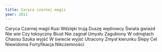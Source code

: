 ```yaml
---
title: Caryca czarnej magii
year: 2011
---
```


Caryca
Czarnej magii
Kusi
Wdzięki trują
Duszę wędrowcy
Świata gwiazd
Nie wie
Czy toksyczny
Biust
Nie zagnał
Umysłu
Zagubiony
W odmętach
Chaosu
Szuka wyjść
W świecie wyjść
Utracony
Zmysł kierunku
Ślepy
Cel
Niewidoma
Fortyfikacja
Nikczemności
